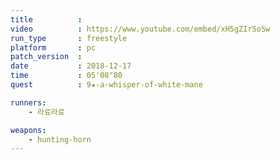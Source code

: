 ```yaml
---
title          :
video          : https://www.youtube.com/embed/xH5gZIrSoSw
run_type       : freestyle
platform       : pc
patch_version  : 
date           : 2018-12-17
time           : 05'08"80
quest          : 9★-a-whisper-of-white-mane

runners:
    - 라료라료

weapons:
    - hunting-horn
---
```

